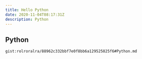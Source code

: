 ```yaml
---
title: Hello Python
date: 2020-11-04T08:17:31Z
description: Python
---
```


## Python
`gist:rolroralra/88962c332bbf7e0f8bb6a129525825f6#Python.md`
